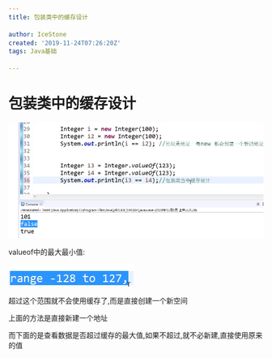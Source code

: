 ```yaml
---
title: 包装类中的缓存设计

author: IceStone
created: '2019-11-24T07:26:20Z'
tags: Java基础

---
```


# 包装类中的缓存设计

![](images/953efe9e-d7aa-4598-b2d2-b7609082a90e.png)

valueof中的最大最小值:

![](images/5b7359e2-a00a-41e3-ae3f-d6657baab9ef.png) 

超过这个范围就不会使用缓存了,而是直接创建一个新空间


上面的方法是直接新建一个地址

而下面的是查看数据是否超过缓存的最大值,如果不超过,就不必新建,直接使用原来的值


